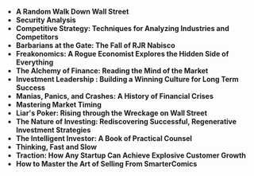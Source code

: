 <ul>
  
 <li><b><a target="_blank" href="https://github.com/manjunath5496/Must-Read-Books-for-Financial-Professionals/blob/master/fip(1).pdf" style="text-decoration:none;">A Random Walk Down Wall Street</a></b></li>
  
<li><b><a target="_blank" href="https://github.com/manjunath5496/Must-Read-Books-for-Financial-Professionals/blob/master/fip(2).pdf" style="text-decoration:none;">Security Analysis</a></b></li>

<li><b><a target="_blank" href="https://github.com/manjunath5496/Must-Read-Books-for-Financial-Professionals/blob/master/fip(3).pdf" style="text-decoration:none;">Competitive Strategy: Techniques for Analyzing Industries and Competitors</a></b></li>                         
  <li><b><a target="_blank" href="https://github.com/manjunath5496/Must-Read-Books-for-Financial-Professionals/blob/master/fip(4).pdf" style="text-decoration:none;">Barbarians at the Gate: The Fall of RJR Nabisco</a></b></li>  
     <li><b><a target="_blank" href="https://github.com/manjunath5496/Must-Read-Books-for-Financial-Professionals/blob/master/fip(5).pdf" style="text-decoration:none;">Freakonomics: A Rogue Economist Explores the Hidden Side of Everything</a></b></li>  
   <li><b><a target="_blank" href="https://github.com/manjunath5496/Must-Read-Books-for-Financial-Professionals/blob/master/fip(6).pdf" style="text-decoration:none;">The Alchemy of Finance: Reading the Mind of the Market</a></b></li>  
                                             

 <li><b><a target="_blank" href="https://github.com/manjunath5496/Must-Read-Books-for-Financial-Professionals/blob/master/fip(7).pdf" style="text-decoration:none;">Investment Leadership : Building a Winning Culture for Long Term Success</a></b></li>
  
<li><b><a target="_blank" href="https://github.com/manjunath5496/Must-Read-Books-for-Financial-Professionals/blob/master/fip(8).pdf" style="text-decoration:none;">Manias, Panics, and Crashes: A History of Financial Crises</a></b></li>

<li><b><a target="_blank" href="https://github.com/manjunath5496/Must-Read-Books-for-Financial-Professionals/blob/master/fip(9).pdf" style="text-decoration:none;">Mastering Market Timing</a></b></li>                         
  <li><b><a target="_blank" href="https://github.com/manjunath5496/Must-Read-Books-for-Financial-Professionals/blob/master/fip(10).pdf" style="text-decoration:none;">Liar's Poker: Rising through the Wreckage on Wall Street</a></b></li>  
     <li><b><a target="_blank" href="https://github.com/manjunath5496/Must-Read-Books-for-Financial-Professionals/blob/master/fip(11).pdf" style="text-decoration:none;">The Nature of Investing: Rediscovering Successful, Regenerative Investment Strategies</a></b></li>  
   <li><b><a target="_blank" href="https://github.com/manjunath5496/Must-Read-Books-for-Financial-Professionals/blob/master/fip(12).pdf" style="text-decoration:none;">The Intelligent Investor: A Book of Practical Counsel</a></b></li>  
                                             
<li><b><a target="_blank" href="https://github.com/manjunath5496/Must-Read-Books-for-Financial-Professionals/blob/master/fip(13).pdf" style="text-decoration:none;">Thinking, Fast and Slow</a></b></li>                         
  <li><b><a target="_blank" href="https://github.com/manjunath5496/Must-Read-Books-for-Financial-Professionals/blob/master/fip(14).pdf" style="text-decoration:none;">Traction: How Any Startup Can Achieve Explosive Customer Growth</a></b></li>  
     <li><b><a target="_blank" href="https://github.com/manjunath5496/Must-Read-Books-for-Financial-Professionals/blob/master/fip(15).pdf" style="text-decoration:none;">How to Master the Art of Selling From SmarterComics</a></b></li>  







</ul>
